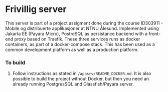 # Frivillig server
This server is part of a project assigment done during the course ID303911 - Mobile og distribuerte applikasjoner at NTNU Ålesund.
Implemented using Jakarta EE (Payara Micro), PostreSQL as persistance backend with a front-end proxy based on Traefik. These three services runs as
docker containers, as part of a docker-compose stack. This has been used as a common development platform as well as a production platform.

### To build
1. Follow instructions as stated in `/appsrv/README_DOCKER.md`. It is also possible to build the project without Docker, but then you need an already running PostgresSQL and Glassfish/Payara server.
